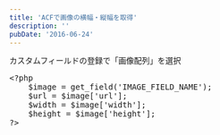 ```yaml
---
title: 'ACFで画像の横幅・縦幅を取得'
description: ''
pubDate: '2016-06-24'
---
```


<p>カスタムフィールドの登録で「画像配列」を選択</p>
<pre class="brush: php; title: ; notranslate" title="">&lt;?php
	$image = get_field('IMAGE_FIELD_NAME');
	$url = $image['url'];
	$width = $image['width'];
	$height = $image['height'];
?&gt;</pre>
